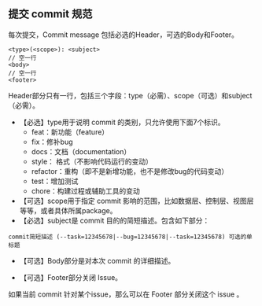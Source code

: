 ## 提交 commit 规范 

每次提交，Commit message 包括必选的Header，可选的Body和Footer。

```
<type>(<scope>): <subject>
// 空一行
<body>
// 空一行
<footer>
```

Header部分只有一行，包括三个字段：type（必需）、scope（可选）和subject（必需）。

- 【必选】type用于说明 commit 的类别，只允许使用下面7个标识。
  * feat：新功能（feature）
  * fix：修补bug
  * docs：文档（documentation）
  * style： 格式（不影响代码运行的变动）
  * refactor：重构（即不是新增功能，也不是修改bug的代码变动）
  * test：增加测试
  * chore：构建过程或辅助工具的变动
- 【可选】scope用于指定 commit 影响的范围，比如数据层、控制层、视图层等等，或者具体所属package。
- 【必选】subject是 commit 目的的简短描述。包含如下部分：

```
commit简短描述 (--task=12345678|--bug=12345678|--task=12345678) 可选的单标题
```

- 【可选】Body部分是对本次 commit 的详细描述。

- 【可选】Footer部分关闭 Issue。

如果当前 commit 针对某个issue，那么可以在 Footer 部分关闭这个 issue 。

